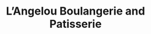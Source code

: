 ---
title: "L’Angelou Boulangerie and Patisserie"
url: /edinburgh/langelou-boulangerie-and-patisserie/
shop: Bäckerei
---